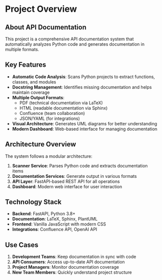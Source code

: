 # Project Overview

## About API Documentation

This project is a comprehensive API documentation system that automatically analyzes Python code and generates documentation in multiple formats.

## Key Features

- **Automatic Code Analysis**: Scans Python projects to extract functions, classes, and modules
- **Docstring Management**: Identifies missing documentation and helps maintain coverage
- **Multiple Output Formats**: 
  - PDF (technical documentation via LaTeX)
  - HTML (readable documentation via Sphinx)
  - Confluence (team collaboration)
  - JSON/YAML (for integrations)
- **Visual Architecture**: Generates UML diagrams for better understanding
- **Modern Dashboard**: Web-based interface for managing documentation

## Architecture Overview

The system follows a modular architecture:

1. **Scanner Service**: Parses Python code and extracts documentation items
2. **Documentation Services**: Generate output in various formats
3. **API Layer**: FastAPI-based REST API for all operations
4. **Dashboard**: Modern web interface for user interaction

## Technology Stack

- **Backend**: FastAPI, Python 3.8+
- **Documentation**: LaTeX, Sphinx, PlantUML
- **Frontend**: Vanilla JavaScript with modern CSS
- **Integrations**: Confluence API, OpenAI API

## Use Cases

1. **Development Teams**: Keep documentation in sync with code
2. **API Consumers**: Access up-to-date API documentation
3. **Project Managers**: Monitor documentation coverage
4. **New Team Members**: Quickly understand project structure
